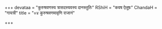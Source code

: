 +++
devataa = "कुरुश्रवणस्य त्रासदस्यवस्य दानस्तुतिः"
RShiH = "कवष ऐलूषः"
ChandaH = "गायत्री"
title = "०४ कुरुश्रवणमावृणि राजानं"

+++
